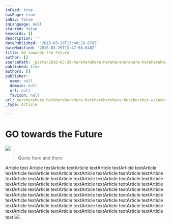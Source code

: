 ```yaml
---
inFeed: true
hasPage: true
inNav: false
inLanguage: null
starred: false
keywords: []
description: ''
datePublished: '2016-03-29T13:48:28.879Z'
dateModified: '2016-03-29T13:47:58.648Z'
title: GO towards the Future
author: []
sourcePath: _posts/2016-03-29-hereherehere-herehereherehere-herehereherehere-herehereher-e.md
published: true
authors: []
publisher:
  name: null
  domain: null
  url: null
  favicon: null
url: hereherehere-herehereherehere-herehereherehere-herehereher-e/index.html
_type: Article

---
```

# GO towards the Future
![](https://the-grid-user-content.s3-us-west-2.amazonaws.com/84794148-1f5a-416e-b10d-316b04d80749.jpg)

> Quote here and there

Article text Article textArticle textArticle textArticle textArticle textArticle textArticle textArticle textArticle textArticle textArticle textArticle textArticle textArticle textArticle textArticle textArticle textArticle textArticle textArticle textArticle textArticle textArticle textArticle textArticle textArticle textArticle textArticle textArticle textArticle textArticle textArticle textArticle textArticle textArticle textArticle textArticle textArticle textArticle textArticle textArticle textArticle textArticle textArticle textArticle textArticle textArticle textArticle textArticle textArticle textArticle textArticle textArticle textArticle textArticle textArticle textArticle textArticle textArticle textArticle textArticle textArticle text
![](https://the-grid-user-content.s3-us-west-2.amazonaws.com/cbc18219-f09b-4e15-a0d1-dd53b71dbe06.gif)